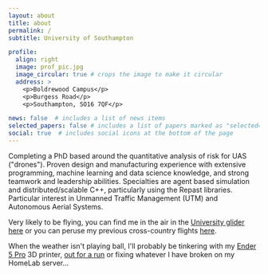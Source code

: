 ```yaml
---
layout: about
title: about
permalink: /
subtitle: University of Southampton

profile:
  align: right
  image: prof_pic.jpg
  image_circular: true # crops the image to make it circular
  address: >
    <p>Boldrewood Campus</p>
    <p>Burgess Road</p>
    <p>Southampton, SO16 7QF</p>

news: false  # includes a list of news items
selected_papers: false # includes a list of papers marked as "selected={true}"
social: true  # includes social icons at the bottom of the page
---
```


Completing a PhD based around the quantitative analysis of risk for UAS ("drones"). Proven design and manufacturing experience with extensive programming, machine learning and data science knowledge, and strong teamwork and leadership abilities. Specialties are agent based simulation and distributed/scalable C++, particularly using the Repast libraries. Particular interest in Unmanned Traffic Management (UTM) and Autonomous Aerial Systems.

Very likely to be flying, you can find me in the air in the [University glider](https://sugc.net/) [here](https://glideandseek.com/?aircraft=DD508A) or you can peruse my previous cross-country flights [here](https://www.weglide.org/user/11591).

When the weather isn't playing ball, I'll probably be tinkering with my [Ender 5 Pro](https://www.crealityofficial.co.uk/products/ender-5-pro-3d-printer) 3D printer, [out for a run](https://www.strava.com/athletes/26067436) or fixing whatever I have broken on my HomeLab server...
